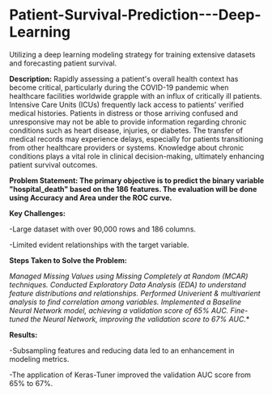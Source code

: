 # Patient-Survival-Prediction---Deep-Learning
Utilizing a deep learning modeling strategy for training extensive datasets and forecasting patient survival.

**Description:**
Rapidly assessing a patient's overall health context has become critical, particularly during the COVID-19 pandemic when healthcare facilities worldwide grapple with an influx of critically ill patients. Intensive Care Units (ICUs) frequently lack access to patients' verified medical histories. Patients in distress or those arriving confused and unresponsive may not be able to provide information regarding chronic conditions such as heart disease, injuries, or diabetes. The transfer of medical records may experience delays, especially for patients transitioning from other healthcare providers or systems. Knowledge about chronic conditions plays a vital role in clinical decision-making, ultimately enhancing patient survival outcomes.

**Problem Statement:
The primary objective is to predict the binary variable "hospital_death" based on the 186 features. The evaluation will be done using Accuracy and Area under the ROC curve.**

**Key Challenges:**

-Large dataset with over 90,000 rows and 186 columns.

-Limited evident relationships with the target variable.

**Steps Taken to Solve the Problem:**

*Managed Missing Values using Missing Completely at Random (MCAR) techniques.
Conducted Exploratory Data Analysis (EDA) to understand feature distributions and relationships.
Performed Univerient & multivarient analysis to find correlation among variables. 
Implemented a Baseline Neural Network model, achieving a validation score of 65% AUC.
Fine-tuned the Neural Network, improving the validation score to 67% AUC.**

**Results:**

-Subsampling features and reducing data led to an enhancement in modeling metrics.

-The application of Keras-Tuner improved the validation AUC score from 65% to 67%.


